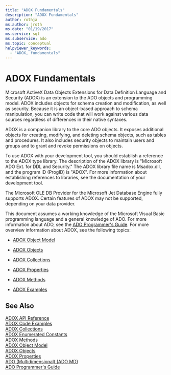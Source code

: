 ```yaml
---
title: "ADOX Fundamentals"
description: "ADOX Fundamentals"
author: rothja
ms.author: jroth
ms.date: "01/19/2017"
ms.service: sql
ms.subservice: ado
ms.topic: conceptual
helpviewer_keywords:
  - "ADOX, fundamentals"
---
```

# ADOX Fundamentals
Microsoft ActiveX Data Objects Extensions for Data Definition Language and Security (ADOX) is an extension to the ADO objects and programming model. ADOX includes objects for schema creation and modification, as well as security. Because it is an object-based approach to schema manipulation, you can write code that will work against various data sources regardless of differences in their native syntaxes.  
  
 ADOX is a companion library to the core ADO objects. It exposes additional objects for creating, modifying, and deleting schema objects, such as tables and procedures. It also includes security objects to maintain users and groups and to grant and revoke permissions on objects.  
  
 To use ADOX with your development tool, you should establish a reference to the ADOX type library. The description of the ADOX library is "Microsoft ADO Ext. for DDL and Security." The ADOX library file name is Msadox.dll, and the program ID (ProgID) is "ADOX". For more information about establishing references to libraries, see the documentation of your development tool.  
  
 The Microsoft OLE DB Provider for the Microsoft Jet Database Engine fully supports ADOX. Certain features of ADOX may not be supported, depending on your data provider.  
  
 This document assumes a working knowledge of the Microsoft Visual Basic programming language and a general knowledge of ADO. For more information about ADO, see the [ADO Programmer's Guide](../ado-programmer-s-guide.md). For more overview information about ADOX, see the following topics:  
  
-   [ADOX Object Model](../../reference/adox-api/adox-object-model.md)  
  
-   [ADOX Objects](../../reference/adox-api/adox-objects.md)  
  
-   [ADOX Collections](../../reference/adox-api/adox-collections.md)  
  
-   [ADOX Properties](../../reference/adox-api/adox-properties.md)  
  
-   [ADOX Methods](../../reference/adox-api/adox-methods.md)  
  
-   [ADOX Examples](../../reference/adox-api/adox-code-examples.md)  
  
## See Also  
 [ADOX API Reference](../../reference/adox-api/adox-object-model.md)   
 [ADOX Code Examples](../../reference/adox-api/adox-code-examples.md)   
 [ADOX Collections](../../reference/adox-api/adox-collections.md)   
 [ADOX Enumerated Constants](../../reference/adox-api/adox-enumerated-constants.md)   
 [ADOX Methods](../../reference/adox-api/adox-methods.md)   
 [ADOX Object Model](../../reference/adox-api/adox-object-model.md)   
 [ADOX Objects](../../reference/adox-api/adox-objects.md)   
 [ADOX Properties](../../reference/adox-api/adox-properties.md)   
 [ADO (Multidimensional) (ADO MD)](../multidimensional/ado-multidimensional-ado-md.md)   
 [ADO Programmer's Guide](../ado-programmer-s-guide.md)
